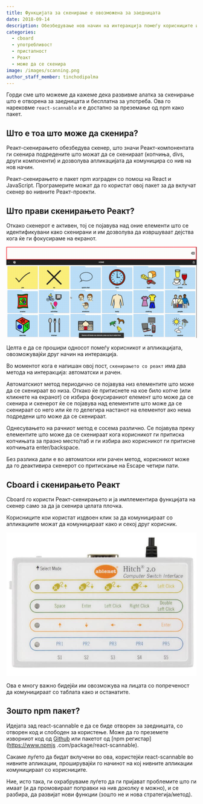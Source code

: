 ```yaml
---
title: Функцијата за скенирање е овозможена за заедницата
date: 2018-09-14
description: Обезбедување нов начин на интеракција помеѓу корисниците и апликациите
categories:
  - cboard
  - употребливост
  - пристапност
  - Реакт
  - може да се скенира
image: /images/scanning.png
author_staff_member: tinchodipalma
---
```


Горди сме што можеме да кажеме дека развивме алатка за скенирање што е отворена за заедницата и бесплатна за употреба. Ова го нарековме `react-scannable` и е достапно за преземање од npm како пакет.

## Што е тоа што може да скенира?

Реакт-скенирањето обезбедува скенер, што значи Реакт-компонентата ги скенира подредените што можат да се скенираат (копчиња, divs, други компоненти) и дозволува апликацијата да комуницира со нив на нов начин.

Реакт-скенирањето е пакет npm изграден со помош на React и JavaScript. Програмерите можат да го користат овој пакет за да вклучат скенер во нивните Реакт-проекти.

## Што прави скенирањето Реакт?

Откако скенерот е активен, тој се појавува над оние елементи што се идентификувани како скенирани и им дозволува да извршуваат дејства кога ќе ги фокусираме на екранот.

![Скенирањето со Реакт во пракса](/images/scanning.gif)

Целта е да се прошири односот помеѓу корисникот и апликацијата, овозможувајќи друг начин на интеракција.

Во моментот кога е напишан овој пост, `скенирањето со реакт` има два метода на интеракција: автоматски и рачен.

Автоматскиот метод периодично се појавува низ елементите што може да се скенираат во низа. Откако ќе притиснете на кое било копче (или кликнете на екранот) се избира фокусираниот елемент што може да се скенира и скенерот ќе се појавува над елементите што може да се скенираат со него или ќе го делегира настанот на елементот ако нема подредени што може да се скенираат.

Однесувањето на рачниот метод е сосема различно. Се појавува преку елементите што може да се скенираат кога корисникот ги притиска копчињата за празно место/таб и ги избира ако корисникот ги притисне копчињата enter/backspace.

Без разлика дали е во автоматски или рачен метод, корисникот може да го деактивира скенерот со притискање на Escape четири пати.

## Cboard i скенирањето Реакт

Cboard го користи Реакт-скенирањето и ја имплементира функцијата на скенер само за да ја скенира целата плочка.

Корисниците кои користат издвоен клик за да комуницираат со апликациите можат да комуницираат како и секој друг корисник.

![Издвоен клик](/images/switch.jpg)

Ова е многу важно бидејќи им овозможува на лицата со попреченост да комуницираат со таблата како и останатите.

## Зошто npm пакет?

Идејата зад react-scannable е да се биде отворен за заедницата, со отворен код и слободен за користење. Може да го преземете изворниот код од [Github](https://github.com/cboard-org/react-scannable) или пакетот од [npm регистар](https://www.npmjs .com/package/react-scannable).

Сакаме луѓето да бидат вклучени во ова, користејќи react-scannable во нивните апликации, проширувајќи го начинот на кој нивните апликации комуницираат со корисниците.

Ние, исто така, ги охрабруваме луѓето да ги пријават проблемите што ги имаат (и да промовираат поправки на нив доколку е можно), и се разбира, да развијат нови функции (зошто не и нова стратегија/метод).
